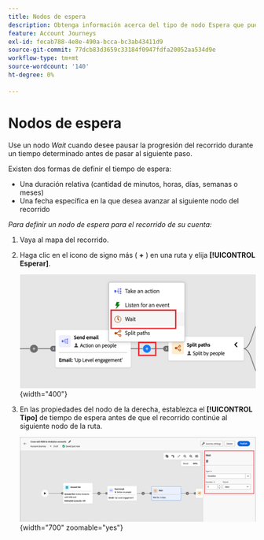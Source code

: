```yaml
---
title: Nodos de espera
description: Obtenga información acerca del tipo de nodo Espera que puede utilizar para organizar las recorridos de la cuenta en Journey Optimizer B2B edition.
feature: Account Journeys
exl-id: fecab788-4e8e-490a-bcca-bc3ab43411d9
source-git-commit: 77dcb83d3659c33184f0947fdfa20052aa534d9e
workflow-type: tm+mt
source-wordcount: '140'
ht-degree: 0%

---
```


# Nodos de espera

Use un nodo _Wait_ cuando desee pausar la progresión del recorrido durante un tiempo determinado antes de pasar al siguiente paso.

Existen dos formas de definir el tiempo de espera:

* Una duración relativa (cantidad de minutos, horas, días, semanas o meses)
* Una fecha específica en la que desea avanzar al siguiente nodo del recorrido

_Para definir un nodo de espera para el recorrido de su cuenta:_

1. Vaya al mapa del recorrido.

1. Haga clic en el icono de signo más ( **+** ) en una ruta y elija **[!UICONTROL Esperar]**.

   ![Agregar nodo de recorrido: espera](./assets/add-node-wait.png){width="400"}

1. En las propiedades del nodo de la derecha, establezca el **[!UICONTROL Tipo]** de tiempo de espera antes de que el recorrido continúe al siguiente nodo de la ruta.

   ![nodo de Recorrido: espera](./assets/node-wait.png){width="700" zoomable="yes"}
